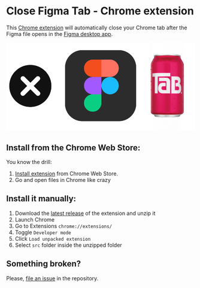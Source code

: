 # Close Figma Tab - Chrome extension

This [Chrome extension](https://chrome.google.com/webstore/detail/close-figma-tab/oonojkdagfgjmempbfipokgjjigkoocj) will automatically close your Chrome tab after the Figma file opens in the [Figma desktop app](https://www.figma.com/downloads/).

![Close Figma Tab](assets/tab.png)

## Install from the Chrome Web Store:

You know the drill:
1. [Install extension](https://chrome.google.com/webstore/detail/close-figma-tab/oonojkdagfgjmempbfipokgjjigkoocj) from Chrome Web Store.
2. Go and open files in Chrome like crazy

## Install it manually:

1. Download the [latest release](https://github.com/mamuso/close-figma-tab/releases/latest) of the extension and unzip it
2. Launch Chrome
3. Go to Extensions `chrome://extensions/`
4. Toggle `Developer mode`
5. Click `Load unpacked extension`
6. Select `src` folder inside the unzipped folder

## Something broken?

Please, [file an issue](https://github.com/mamuso/close-figma-tab/issues) in the repository.

